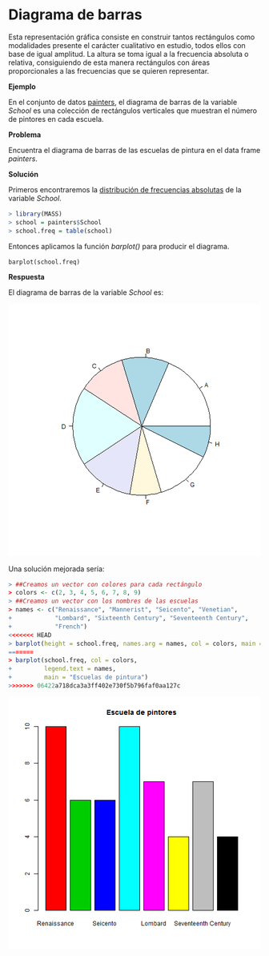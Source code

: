 
# Diagrama de barras

Esta representación gráfica consiste en construir tantos rectángulos como modalidades presente el carácter cualitativo en estudio, todos ellos con base de igual amplitud. La altura se toma igual a la frecuencia absoluta o relativa, consiguiendo de esta manera rectángulos con áreas proporcionales a las frecuencias que se quieren representar.

__Ejemplo__

En el conjunto de datos [painters](#painters), el diagrama de barras de la variable _School_ es una colección de rectángulos verticales que muestran el número de pintores en cada escuela.

__Problema__

Encuentra el diagrama de barras de las escuelas de pintura en el data frame _painters_.

__Solución__

Primeros encontraremos la [distribución de frecuencias absolutas](#fqualitative) de la variable _School_.


```r
> library(MASS)
> school = painters$School
> school.freq = table(school)
```

Entonces aplicamos la función _barplot()_ para producir el diagrama.

```
barplot(school.freq)

```

__Respuesta__

El diagrama de barras de la variable _School_ es:

![plot of chunk school.freq](figure/school.freq-1.png)

Una solución mejorada sería:


```r
> ##Creamos un vector con colores para cada rectángulo
> colors <- c(2, 3, 4, 5, 6, 7, 8, 9)
> ##Creamos un vector con los nombres de las escuelas
> names <- c("Renaissance", "Mannerist", "Seicento", "Venetian", 
+            "Lombard", "Sixteenth Century", "Seventeenth Century", 
+            "French")
<<<<<<< HEAD
> barplot(height = school.freq, names.arg = names, col = colors, main = "Escuela de pintores")
=======
> barplot(school.freq, col = colors, 
+         legend.text = names, 
+         main = "Escuelas de pintura")
>>>>>>> 06422a718dca3a3ff402e730f5b796faf0aa127c
```

![plot of chunk school.freq.better](figure/school.freq.better-1.png)






